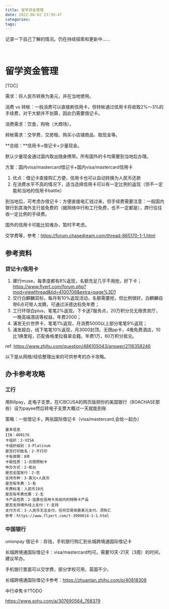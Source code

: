 ```yaml
---
title: 留学资金管理
date: 2022-06-02 23:39:47
categories:
tags:
---
```



记录一下自己了解的情况。仍在持续探索和更新中……

 <!-- more -->

# 留学资金管理

[TOC]


需求：将人民币转换为美元，并在当地使用。



消费 vs 转帐：一般消费可以直接刷信用卡，但转帐通过信用卡将收取2%～3%的手续费，对于大额并不划算，因此仍需要借记卡。

消费需求：饮食，购物（大商场）。

转帐需求：交学费、交房租、购买小店铺商品、取现金等。





**总结：**信用卡+借记卡+少量现金。

默认少量现金通过国内取出随身携带。所有国外的卡均需要到当地后办理。

方案：国内visa/mastercard借记卡+国内visa/mastercard信用卡

1. 优点：借记卡直接购汇方便，信用卡也可以自动转换为人民币还款
2. 在消费水平不高的情况下，适当选择信用卡可以有一定比例的返现（但不一定能和当地的信用卡battle）

到当地后，可考虑办借记卡：方便直接电汇钱过来，但手续费需要注意：一般国内银行到其海外支行是免费的（据网络中行和工行免费，也不一定都是），跨行往往收一定比例的手续费。

国外的信用卡可能比较难办，暂时不考虑。





交学费等，参考：https://forum.chasedream.com/thread-865170-1-1.html





## 参考资料

### 贷记卡/信用卡

1. 建行muse，每季度都有8%返现，名额充足几乎不用抢，好下卡；https://www.flyert.com/forum.php?mod=viewthread&tid=4100706&extra=page%3D1
2. 交行白麒麟双标，每月有10%返现活动，名额需要抢，但比例很好。白麒麟自带6点可带人龙腾，可通过沃德达标免年费；
3. 工行环球白plus，笔笔2%返现，下卡送7服务点，20万积分兑无限贵宾厅，一晚高端酒店等权益，年费2000；
4. 浦发无价世界卡，笔笔1%返现，月消费5000以上部分笔笔9%返现；
5. 浦发超白，线下笔笔10%返现，月3000封顶。无限pp卡，4晚免费酒店，10比1换里程，匹配香格里拉翡翠会籍。年费1万，60万积分抵兑。

ref: https://www.zhihu.com/question/486105043/answer/2116358246



以下是从网络/经验整理出来的可供参考的办卡攻略。




## 办卡参考攻略



### 工行

用Billpay，走电子支票，在ICBCUSA的网页版把你的美国银行（BOACHASE那些）设为payee然后转电子支票大概过一天就能到账



策略：一张借记卡，两张国际借记卡（visa/mastercard,会给一起办）



```
基本信息
IIN：409176
卡组织：2-VISA
卡组织级别：3-Platinum
是否打印姓名：2-不打印
卡有效期：8年
卡板性质：1-仅限预制卡
申办方式：2-柜台
是否全国发行：2-否
支持币种：3-美元+人民币
是否有年费：1-有
年费标准：人民币10元
是否有年费优惠：2-无
卡产品性质：2-挂靠在信用卡系统内的特殊卡产品
是否支持境外线上支付：Y-支持
支付方式：3-人民币无法支付，任何交易依靠美元支付，须购汇
参考：https://www.flyert.com/t-3999014-1-1.html
```





### 中国银行

unionpay 借记卡：存钱，手机银行购汇到长城跨境通国际借记卡

长城跨境通国际借记卡：visa/mastercard均可。需要10天-21天（3周）的时间，建议早办。

手机银行里面可以交学费，部分学校可用，英国不少。



长城跨境通国际借记卡参考：https://zhuanlan.zhihu.com/p/40818308



中行卓隽卡?TODO

https://www.sohu.com/a/307690564_768379

